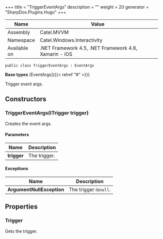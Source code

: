 

+++
title = "TriggerEventArgs" 
description = ""
weight = 20
generator = "SharpDox.Plugins.Hugo"
+++

Name|Value
---|---
Assembly|Catel.MVVM
Namespace|Catel.Windows.Interactivity
Available on|.NET Framework 4.5, .NET Framework 4.6, Xamarin - iOS

```
public class TriggerEventArgs : EventArgs
```

**Base types**
[EventArgs]({{&lt; relref "#" &gt;}})

Trigger event args.

## Constructors

### TriggerEventArgs(ITrigger trigger)

Creates the event args.

#### Parameters

Name|Description
---|---
**trigger**|The trigger.

#### Exceptions

Name|Description
---|---
**ArgumentNullException**|The trigger is`null`.

## Properties

### Trigger

Gets the trigger.

